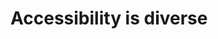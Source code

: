 # Accessibility is diverse

<!--
4 User Personas
2: permanent, 1 temporary, 1 situational
Web: WCAG 2.1 AA
storyblok is trying to be more accessible
-->

